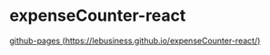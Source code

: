 # expenseCounter-react

[github-pages (https://lebusiness.github.io/expenseCounter-react/)](https://lebusiness.github.io/expenseCounter-react/)

